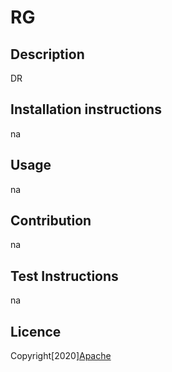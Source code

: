 # RG 
  ## Description
  DR 
  ## Installation instructions
  na 
  ## Usage
   na 
  ## Contribution
   na  
  ## Test Instructions
   na
  ## Licence
   Copyright[2020][Apache](http:www.apache.org/licenses/LICENSE-2.0)
  
  

